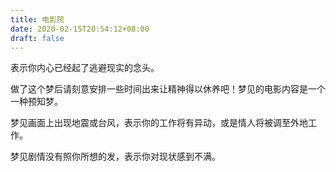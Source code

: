 ```yaml
---
title: 电影院
date: 2020-02-15T20:54:12+08:00
draft: false
---
```


表示你内心已经起了逃避现实的念头。<br>


做了这个梦后请刻意安排一些时间出来让精神得以休养吧！梦见的电影内容是一个一种预知梦。<br>


梦见画面上出现地震或台风，表示你的工作将有异动，或是情人将被调至外地工作。<br>


梦见剧情没有照你所想的发，表示你对现状感到不满。<br>

